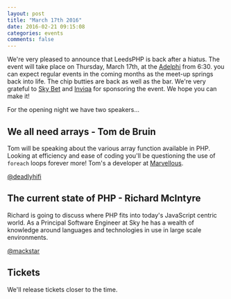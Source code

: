 ```yaml
---
layout: post
title: "March 17th 2016"
date: 2016-02-21 09:15:08
categories: events
comments: false
---
```

We're very pleased to announce that LeedsPHP is back after a hiatus. The event will take place on Thursday, March 17th, at the [Adelphi](https://www.theadelphileeds.co.uk/) from 6:30. you can expect regular events in the coming months as the meet-up springs back into life. The chip butties are back as well as the bar. We're very grateful to [Sky Bet](https://www.skybet.com/cms/careers.shtm) and [Inviqa](http://inviqa.com/) for sponsoring the event. We hope you can make it!

For the opening night we have two speakers…

## We all need arrays - Tom de Bruin

Tom will be speaking about the various array function available in PHP. Looking at efficiency and ease of coding you'll be questioning the use of `foreach` loops forever more! Tom's a  developer at [Marvellous](https://wearemarvellous.com).

[@deadlyhifi](https://twitter.com/deadlyhifi)

## The current state of PHP - Richard McIntyre

Richard is going to discuss where PHP fits into today's JavaScript centric world. As a Principal Software Engineer at Sky he has a wealth of knowledge around languages and technologies in use in large scale environments.

[@mackstar](https://twitter.com/mackstar)

## Tickets

We'll release tickets closer to the time.
